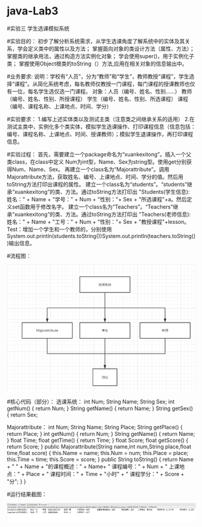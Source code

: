 # java-Lab3

#实验三  学生选课模拟系统

#实验目的：
    初步了解分析系统需求，从学生选课角度了解系统中的实体及其关系，学会定义类中的属性以及方法；
    掌握面向对象的类设计方法（属性、方法）；
    掌握类的继承用法，通过构造方法实例化对象；
    学会使用super()，用于实例化子类；
    掌握使用Object根类的toString（）方法,应用在相关对象的信息输出中。
    
#业务要求:
    说明：学校有“人员”，分为“教师”和“学生”，教师教授“课程”，学生选择“课程”。从简化系统考虑，每名教师仅教授一门课程，每门课程的授课教师也仅有一位，每名学生选仅选一门课程。
    对象：人员（编号、姓名、性别……）
          教师（编号、姓名、性别、所授课程）
			    学生（编号、姓名、性别、所选课程）
			    课程（编号、课程名称、上课地点、时间、学分）

#实验要求：
1.编写上述实体类以及测试主类（注意类之间继承关系的适用）
2.在测试主类中，实例化多个类实体，模拟学生选课操作、打印课程信息（信息包括：编号、课程名称、上课地点、时间、授课教师）；模拟学生退课操作，再打印课程信息。

#实验过程：
    首先，需要建立一个package命名为“xuankexitong”。插入一个父类class，在class中定义 Num为int型，Name、Sex为string型。使用get分别获得Num、Name、Sex。
    再建立一个class名为“Majorattribute”。调用Majorattribute方法，获取姓名、编号、上课地点、时间、学分的值。然后用toString方法打印出课程的属性。
    建立一个class名为“students”。“students”继承“xuankexitong”的类、方法。通过toString方法打印出 "Students(学生信息):  姓名：" + Name + "学号：" + Num + "性别："+ Sex + "所选课程"+a。然后定义set函数用于修改名字。
    建立一个class名为“Teachers”。“Teachers”继承“xuankexitong”的类、方法。通过toString方法打印出 "Teachers(老师信息):  姓名：" + Name + "工号：" + Num + "性别："+ Sex + "教授课程"+lesson。
    Test：增加一个学生和一个教师的，分别使用System.out.println(students.toString())System.out.println(teachers.toString())输出信息。

#流程图：

![image](https://github.com/2018310736smy/java-Lab3/blob/main/liuchengtu.png)

#核心代码（部分）：
选课系统：
int   Num;
  String   Name;
  String   Sex;
 int getNum() {
      return Num;
    }
 String getName() {
      return Name;
    }
 String getSex() {
      return Sex;

Majorattribute：
int Num;
String Name;
String Place;
String getPlace() {
	return Place;
	}
int getNum() {
	return Num;
	}
String getName() {
	return Name;
	}
float Time;
float getTime() {
	return Time;
	}
float Score;
float getScore() {
	return Score;
	}
public Majorattribute(String name,int num,String place,float time,float score) {
	this.Name = name;
	this.Num = num;
	this.Place = place;
	this.Time = time;
	this.Score = score;
	}
public String toString() {
	return Name + "      " + Name + "的课程概述：" + Name+ "     课程编号：" + Num + "   上课地点：" + Place + "    课程时间：" + Time + "小时" + "     课程学分：" +  Score + "分";
	}
}

#运行结果截图：

![image](https://github.com/2018310736smy/java-Lab3/blob/main/yunxingjieguo.jpg)

#
